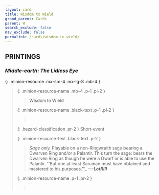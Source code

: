 ```yaml
---
layout: card
title: Wisdom to Wield
grand_parent: Cards
parent: W
search_exclude: false
nav_exclude: false
permalink: /cards/wisdom-to-wield/
---
```


## PRINTINGS


### _Middle-earth: The Lidless Eye_

{: .minion-resource .mx-sm-4 .mx-lg-8 .mb-4 }
> {: .minion-resource-name .mb-4 .p-1 .pl-2 }
> > <div class="hazard-mp"></div>
> > <div class="card-name">Wisdom to Wield</div>
>
> {: .minion-resource-name .black-text .p-1 .pl-2 }
> > &nbsp;
>
> {: .hazard-classification .pr-2 }
> Short-event
>
> {: .minion-resource-text .black-text .p-2 }
> > _Sage only._ Playable on a non-Ringwraith sage bearing a Dwarven Ring and/or a Palantir. This turn the sage: bears the Dwarven Ring as though he were a Dwarf or is able to use the Palantir.   “‘But one at least Saruman must have obtained and mastered to his purposes.’”_ ***---&NoBreak;LotRIII*** 
> 
> {: .minion-resource-name .p-1 .pr-2 }
> > <div class="card-shield"></div>
> > <div class="card-corruption-white">&nbsp;</div>
